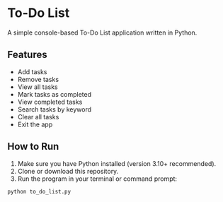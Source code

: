 # To-Do List

A simple console-based To-Do List application written in Python.

## Features
- Add tasks
- Remove tasks
- View all tasks
- Mark tasks as completed
- View completed tasks
- Search tasks by keyword
- Clear all tasks
- Exit the app

## How to Run
1. Make sure you have Python installed (version 3.10+ recommended).
2. Clone or download this repository.
3. Run the program in your terminal or command prompt:

```bash
python to_do_list.py
```

